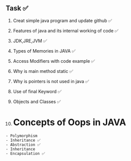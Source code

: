 ## Task ✅
1. Creat simple java program  and update github  ✅

2. Features of java and its internal working of code  ✅

3. JDK,JRE,JVM ✅

4. Types of Memories in JAVA ✅

5. Access Modifiers with code example ✅

6. Why is main method static ✅

7. Why is pointers is not used in java ✅

8. Use of final Keyword ✅

9. Objects and Classes  ✅

10.  # Concepts of Oops in JAVA
    - Polymorphism
    - Inheritance ✅
    - Abstraction ✅
    - Inheritance
    - Encapsulation ✅
    




